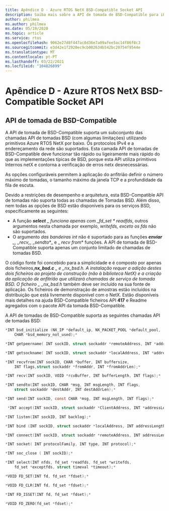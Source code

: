 ```yaml
---
title: Apêndice D - Azure RTOS NetX BSD-Compatible Socket API
description: Saiba mais sobre a API de tomada de BSD-Compatible para iPv4.
author: philmea
ms.author: philmea
ms.date: 05/19/2020
ms.topic: article
ms.service: rtos
ms.openlocfilehash: 9062e27d8f447ac8d36e7a09afee5ac14f86f8c3
ms.sourcegitcommit: e3d42e1f2920ec9cb002634b542bc20754f9544e
ms.translationtype: MT
ms.contentlocale: pt-PT
ms.lasthandoff: 03/22/2021
ms.locfileid: "104826899"
---
```

# <a name="appendix-d---azure-rtos-netx-bsd-compatible-socket-api"></a>Apêndice D - Azure RTOS NetX BSD-Compatible Socket API

## <a name="bsd-compatible-socket-api"></a>API de tomada de BSD-Compatible

A API de tomada de BSD-Compatible suporta um subconjunto das chamadas API de tomadas BSD (com algumas limitações) utilizando primitivos Azure RTOS NetX por baixo. Os protocolos IPv4 e a endereçamento da rede são suportados. Esta camada API de tomadas de BSD-Compatible deve funcionar tão rápido ou ligeiramente mais rápido do que as implementações típicas de BSD, porque esta API utiliza primitivos Internos netX e contorna a verificação de erros netx desnecessárias.

As opções configuráveis permitem à aplicação do anfitrião definir o número máximo de tomadas, o tamanho máximo da janela TCP e a profundidade da fila de escuta.

Devido a restrições de desempenho e arquitetura, esta BSD-Compatible API de tomadas não suporta todas as chamadas de Tomadas BSD. Além disso, nem todas as opções de BSD estão disponíveis para os serviços BSD, especificamente as seguintes:

- A função ***select** _ funciona apenas com _fd_set \* readfds*, outros argumentos nesta chamada por exemplo, *writefds,* *exceto os fds* não são suportados.
- O argumento *das bandeiras int* não é suportado para as funções ***enviar** _, _*_recv,_*_ _*_sendto_*_ e _ *_recv from_** funções. A API de tomada de BSD-Compatible suporta apenas um conjunto limitado de chamadas de tomadas BSD.

O código fonte foi concebido para a simplicidade e é composto por apenas dois ficheiros,***nx_bsd.c** _ e _*_nx_bsd.h_*_. A instalação requer a adição destes dois ficheiros ao projeto de construção (não à biblioteca NetX) e a criação da aplicação de anfitrião que utilizará chamadas de serviço de tomada BSD. O ficheiro _ *_nx_bsd.h*_* também deve ser incluído na sua fonte de aplicação. Os ficheiros de demonstração de amostras estão incluídos na distribuição que está livremente disponível com o NetX. Estão disponíveis mais detalhes na ajuda BSD-Compatible ficheiros API **417** e Readme agregados com o pacote API da tomada BSD-Compatible.

A API de tomadas de BSD-Compatible suporta as seguintes chamadas API de tomadas BSD:

```C
*INT bsd_initialize (NX_IP *default_ip, NX_PACKET_POOL *default_pool,
    CHAR *bsd_memory_not_used);*

*INT getpeername( INT sockID, struct sockaddr *remoteAddress, INT *addressLength);*

*INT getsockname( INT sockID, struct sockaddr *localAddress, INT *addressLength);*

*INT recvfrom(INT sockID, CHAR *buffer, INT buffersize,
    INT flags,struct sockaddr *fromAddr, INT *fromAddrLen);*

*INT recv(INT sockID, VOID *rcvBuffer, INT bufferLength, INT flags);*

*INT sendto(INT sockID, CHAR *msg, INT msgLength, INT flags,
    struct sockaddr *destAddr, INT destAddrLen);*

*INT send(INT sockID, const CHAR *msg, INT msgLength, INT flags);*

 *INT accept(INT sockID, struct sockaddr *ClientAddress, INT *addressLength);*

*INT listen(INT sockID, INT backlog);*

*INT bind (INT sockID, struct sockaddr *localAddress, INT addressLength);*

*INT connect(INT sockID, struct sockaddr *remoteAddress, INT addressLength);*

*INT socket( INT protocolFamily, INT type, INT protocol);*

*INT soc_close ( INT sockID);*

*INT select(INT nfds, fd_set *readfds, fd_set *writefds,
    fd_set *exceptfds, struct timeval *timeout);*

*VOID FD_SET(INT fd, fd_set *fdset);*

*VOID FD_CLR(INT fd, fd_set *fdset);*

*INT FD_ISSET(INT fd, fd_set *fdset);*

*VOID FD_ZERO(fd_set *fdset);*

```

